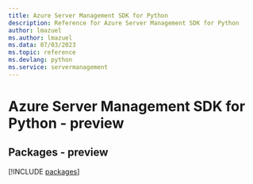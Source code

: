 ```yaml
---
title: Azure Server Management SDK for Python
description: Reference for Azure Server Management SDK for Python
author: lmazuel
ms.author: lmazuel
ms.data: 07/03/2023
ms.topic: reference
ms.devlang: python
ms.service: servermanagement
---
```

# Azure Server Management SDK for Python - preview
## Packages - preview
[!INCLUDE [packages](server-management-index.md)]